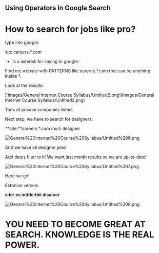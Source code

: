 ## Using Operators in Google Search

# How to search for jobs like pro?

type into google:

site:careers.*.com

* Is a asterisk for saying to google: 

Find me website with PATTERNS like careers.*.com that can be anything inside *. 

Look at the results:

![images/General Internet Course Syllabus/Untitled2.png](images/General Internet Course Syllabus/Untitled2.png)

Tons of privace companies listed.

Next step, we have to search for designers. 

**site:**careers.*.com  inurl: designer

![General%20Internet%20Course%20Syllabus/Untitled%206.png](General%20Internet%20Course%20Syllabus/Untitled%206.png)

And we have all designer jobs!

Add dates filter to it! We want last month results so we are up-to-date!

![General%20Internet%20Course%20Syllabus/Untitled%207.png](General%20Internet%20Course%20Syllabus/Untitled%207.png)

Here we go!

Estonian version.

**site:.ee intitle:töö disainer**

![General%20Internet%20Course%20Syllabus/Untitled%208.png](General%20Internet%20Course%20Syllabus/Untitled%208.png)

# **YOU NEED TO BECOME GREAT AT SEARCH. KNOWLEDGE IS THE REAL POWER.**
